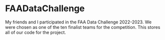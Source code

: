 # FAADataChallenge
My friends and I participated in the FAA Data Challenge 2022-2023. We were chosen as one of the ten finalist teams for the competition. This stores all of our code for the project.
